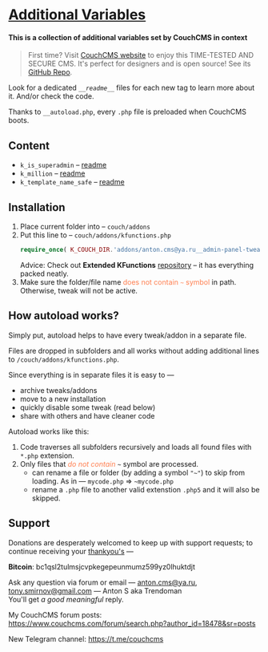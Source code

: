 # [Additional Variables](https://github.com/trendoman/Tweakus-Dilectus/tree/main/anton.cms%40ya.ru__variables-new)

#### This is a collection of additional variables set by CouchCMS in context
> First time? Visit [CouchCMS website](couchcms.com/) to enjoy this TIME-TESTED AND SECURE CMS. It's perfect for designers and is open source! See its [GitHub Repo](https://github.com/CouchCMS/CouchCMS).

Look for a dedicated *`__readme__`* files for each new tag to learn more about it. And/or check the code.

Thanks to `__autoload.php`, every `.php` file is preloaded when CouchCMS boots.

## Content

- `k_is_superadmin` &ndash; [readme](__readme__k_is_superadmin.md)
- `k_million` &ndash; [readme](__readme__k_million.md)
- `k_template_name_safe` &ndash; [readme](__readme__k_template_name_safe.md)

## Installation

1. Place current folder into &ndash; `couch/addons`
2. Put this line to &ndash; `couch/addons/kfunctions.php`
    ```php
    require_once( K_COUCH_DIR.'addons/anton.cms@ya.ru__admin-panel-tweaks/__autoload.php' );
    ```
    Advice: Check out **Extended KFunctions** [repository](https://github.com/trendoman/Extended-KFunctions) &ndash; it has everything packed neatly.
3. Make sure the folder/file name <span style="color:coral">does not contain `~` symbol</span> in path. Otherwise, tweak will not be active.

## How autoload works?

Simply put, autoload helps to have every tweak/addon in a separate file.

Files are dropped in subfolders and all works without adding additional lines to `/couch/addons/kfunctions.php`.

Since everything is in separate files it is easy to &mdash;

+ archive tweaks/addons
+ move to a new installation
+ quickly disable some tweak (read below)
+ share with others and have cleaner code

Autoload works like this:

1. Code traverses all subfolders recursively and loads all found files with `*.php` extension.
2. Only files that <span style="color:coral">*do not contain*</span> `~` symbol are processed.
    - can rename a file or folder (by adding a symbol `"~"`)  to skip from loading. As in &mdash; `mycode.php` &rArr; `~mycode.php`
    - rename a `.php` file to another valid extenstion `.php5` and it will also be skipped.

## Support

Donations are desperately welcomed to keep up with support requests; to continue receiving your [thankyou's](https://github.com/trendoman/Dignotas) &mdash;

**Bitcoin**: bc1qsl2tulmsjcvpkegepeunmumz599yz0lhuktdjt

Ask any question via forum or email &mdash; <anton.cms@ya.ru>, <tony.smirnov@gmail.com> &mdash; Anton S aka Trendoman<br>
You'll get *a good meaningful* reply.

My CouchCMS forum posts: https://www.couchcms.com/forum/search.php?author_id=18478&sr=posts

New Telegram channel: https://t.me/couchcms
